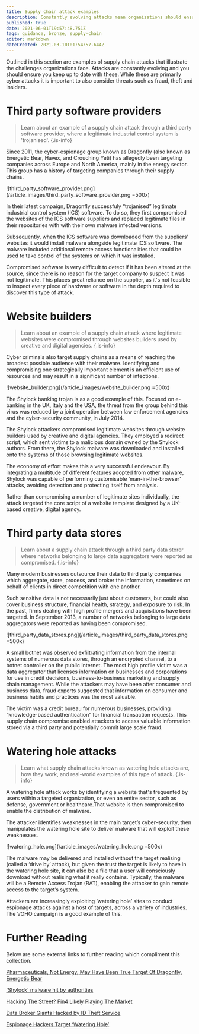 ```yaml
---
title: Supply chain attack examples
description: Constantly evolving attacks mean organizations should ensure they also evolve defenses
published: true
date: 2021-06-01T19:57:48.751Z
tags: guidance, bronze, supply-chain
editor: markdown
dateCreated: 2021-03-10T01:54:57.644Z
---
```


Outlined in this section are examples of supply chain attacks that illustrate the challenges organizations face. Attacks are constantly evolving and you should ensure you keep up to date with these. While these are primarily cyber attacks it is important to also consider threats such as fraud, theft and insiders.

# Third party software providers
> Learn about an example of a supply chain attack through a third party software provider, where a legitimate industrial control system is 'trojanised'.
{.is-info}


Since 2011, the cyber-espionage group known as Dragonfly (also known as Energetic Bear, Havex, and Crouching Yeti) has allegedly been targeting companies across Europe and North America, mainly in the energy sector. This group has a history of targeting companies through their supply chains.

![third_party_software_provider.png](/article_images/third_party_software_provider.png =500x)

In their latest campaign, Dragonfly successfuly “trojanised” legitimate industrial control system (ICS) software. To do so, they first compromised the websites of the ICS software suppliers and replaced legitimate files in their repositories with with their own malware infected versions.

Subsequently, when the ICS software was downloaded from the suppliers’ websites it would install malware alongside legitimate ICS software. The malware included additional remote access functionalities that could be used to take control of the systems on which it was installed.

Compromised software is very difficult to detect if it has been altered at the source, since there is no reason for the target company to suspect it was not legitimate. This places great reliance on the supplier, as it's not feasible to inspect every piece of hardware or software in the depth required to discover this type of attack.

# Website builders

> Learn about an example of a supply chain attack where legitimate websites were compromised through websites builders used by creative and digital agencies.
{.is-info}


Cyber criminals also target supply chains as a means of reaching the broadest possible audience with their malware. Identifying and compromising one strategically important element is an efficient use of resources and may result in a significant number of infections.

![website_builder.png](/article_images/website_builder.png =500x)

The Shylock banking trojan is as a good example of this. Focused on e-banking in the UK, Italy and the USA, the threat from the group behind this virus was reduced by a joint operation between law enforcement agencies and the cyber-security community, in July 2014.

The Shylock attackers compromised legitimate websites through website builders used by creative and digital agencies. They employed a redirect script, which sent victims to a malicious domain owned by the Shylock authors. From there, the Shylock malware was downloaded and installed onto the systems of those browsing legitimate websites.

The economy of effort makes this a very successful endeavour. By integrating a multitude of different features adopted from other malware, Shylock was capable of performing customisable ‘man-in-the-browser’ attacks, avoiding detection and protecting itself from analysis.

Rather than compromising a number of legitimate sites individually, the attack targeted the core script of a website template designed by a UK-based creative, digital agency.


# Third party data stores
> Learn about a supply chain attack through a third party data storer where networks belonging to large data aggregators were reported as compromised.
{.is-info}

Many modern businesses outsource their data to third party companies which aggregate, store, process, and broker the information, sometimes on behalf of clients in direct competition with one another.

Such sensitive data is not necessarily just about customers, but could also cover business structure, financial health, strategy, and exposure to risk. In the past, firms dealing with high profile mergers and acquisitions have been targeted. In September 2013, a number of networks belonging to large data aggregators were reported as having been compromised.

![third_party_data_stores.png](/article_images/third_party_data_stores.png =500x)

A small botnet was observed exfiltrating information from the internal systems of numerous data stores, through an encrypted channel, to a botnet controller on the public Internet. The most high profile victim was a data aggregator that licenses information on businesses and corporations for use in credit decisions, business-to-business marketing and supply chain management. While the attackers may have been after consumer and business data, fraud experts suggested that information on consumer and business habits and practices was the most valuable.

The victim was a credit bureau for numerous businesses, providing “knowledge-based authentication” for financial transaction requests. This supply chain compromise enabled attackers to access valuable information stored via a third party and potentially commit large scale fraud.

# Watering hole attacks
> Learn what supply chain attacks known as watering hole attacks are, how they work, and real-world examples of this type of attack.
{.is-info}

A watering hole attack works by identifying a website that's frequented by users within a targeted organization, or even an entire sector, such as defense, government or healthcare.That website is then compromised to enable the distribution of malware.

The attacker identifies weaknesses in the main target’s cyber-security, then manipulates the watering hole site to deliver malware that will exploit these weaknesses.

![watering_hole.png](/article_images/watering_hole.png =500x)

The malware may be delivered and installed without the target realising (called a ‘drive by’ attack), but given the trust the target is likely to have in the watering hole site, it can also be a file that a user will consciously download without realising what it really contains. Typically, the malware will be a Remote Access Trojan (RAT), enabling the attacker to gain remote access to the target’s system.

Attackers are increasingly exploiting ‘watering hole’ sites to conduct espionage attacks against a host of targets, across a variety of industries. The VOHO campaign is a good example of this.


# Further Reading

Below are some external links to further reading which compliment this collection.

[Pharmaceuticals, Not Energy, May Have Been True Target Of Dragonfly, Energetic Bear](https://www.darkreading.com/pharmaceuticalsnot-energy-may-have-been-true-target-of-dragonfly-energetic-bear/d/d-id/1316869)

['Shylock' malware hit by authorities](https://www.bbc.com/news/technology-28245598)

[Hacking The Street? Fin4 Likely Playing The Market](http://www2.fireeye.com/rs/fireye/images/rpt-fin4.pdf)

[Data Broker Giants Hacked by ID Theft Service](https://krebsonsecurity.com/2013/09/data-broker-giants-hacked-by-id-theft-service/)

[Espionage Hackers Target ‘Watering Hole’](https://krebsonsecurity.com/2012/09/espionage-hackers-target-watering-hole-sites/)